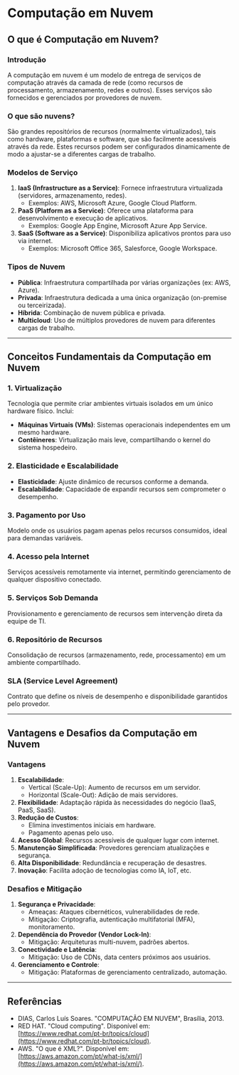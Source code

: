 # Computação em Nuvem

## O que é Computação em Nuvem?

### Introdução
A computação em nuvem é um modelo de entrega de serviços de computação através da camada de rede (como recursos de processamento, armazenamento, redes e outros). Esses serviços são fornecidos e gerenciados por provedores de nuvem.

### O que são nuvens?
São grandes repositórios de recursos (normalmente virtualizados), tais como hardware, plataformas e software, que são facilmente acessíveis através da rede. Estes recursos podem ser configurados dinamicamente de modo a ajustar-se a diferentes cargas de trabalho.

### Modelos de Serviço
1. **IaaS (Infrastructure as a Service)**: Fornece infraestrutura virtualizada (servidores, armazenamento, redes).
   - Exemplos: AWS, Microsoft Azure, Google Cloud Platform.
2. **PaaS (Platform as a Service)**: Oferece uma plataforma para desenvolvimento e execução de aplicativos.
   - Exemplos: Google App Engine, Microsoft Azure App Service.
3. **SaaS (Software as a Service)**: Disponibiliza aplicativos prontos para uso via internet.
   - Exemplos: Microsoft Office 365, Salesforce, Google Workspace.

### Tipos de Nuvem
- **Pública**: Infraestrutura compartilhada por várias organizações (ex: AWS, Azure).
- **Privada**: Infraestrutura dedicada a uma única organização (on-premise ou terceirizada).
- **Híbrida**: Combinação de nuvem pública e privada.
- **Multicloud**: Uso de múltiplos provedores de nuvem para diferentes cargas de trabalho.

---

## Conceitos Fundamentais da Computação em Nuvem

### 1. Virtualização
Tecnologia que permite criar ambientes virtuais isolados em um único hardware físico. Inclui:
- **Máquinas Virtuais (VMs)**: Sistemas operacionais independentes em um mesmo hardware.
- **Contêineres**: Virtualização mais leve, compartilhando o kernel do sistema hospedeiro.

### 2. Elasticidade e Escalabilidade
- **Elasticidade**: Ajuste dinâmico de recursos conforme a demanda.
- **Escalabilidade**: Capacidade de expandir recursos sem comprometer o desempenho.

### 3. Pagamento por Uso
Modelo onde os usuários pagam apenas pelos recursos consumidos, ideal para demandas variáveis.

### 4. Acesso pela Internet
Serviços acessíveis remotamente via internet, permitindo gerenciamento de qualquer dispositivo conectado.

### 5. Serviços Sob Demanda
Provisionamento e gerenciamento de recursos sem intervenção direta da equipe de TI.

### 6. Repositório de Recursos
Consolidação de recursos (armazenamento, rede, processamento) em um ambiente compartilhado.

### SLA (Service Level Agreement)
Contrato que define os níveis de desempenho e disponibilidade garantidos pelo provedor.

---

## Vantagens e Desafios da Computação em Nuvem

### Vantagens
1. **Escalabilidade**:
   - Vertical (Scale-Up): Aumento de recursos em um servidor.
   - Horizontal (Scale-Out): Adição de mais servidores.
2. **Flexibilidade**: Adaptação rápida às necessidades do negócio (IaaS, PaaS, SaaS).
3. **Redução de Custos**:
   - Elimina investimentos iniciais em hardware.
   - Pagamento apenas pelo uso.
4. **Acesso Global**: Recursos acessíveis de qualquer lugar com internet.
5. **Manutenção Simplificada**: Provedores gerenciam atualizações e segurança.
6. **Alta Disponibilidade**: Redundância e recuperação de desastres.
7. **Inovação**: Facilita adoção de tecnologias como IA, IoT, etc.

### Desafios e Mitigação
1. **Segurança e Privacidade**:
   - Ameaças: Ataques cibernéticos, vulnerabilidades de rede.
   - Mitigação: Criptografia, autenticação multifatorial (MFA), monitoramento.
2. **Dependência do Provedor (Vendor Lock-In)**:
   - Mitigação: Arquiteturas multi-nuvem, padrões abertos.
3. **Conectividade e Latência**:
   - Mitigação: Uso de CDNs, data centers próximos aos usuários.
4. **Gerenciamento e Controle**:
   - Mitigação: Plataformas de gerenciamento centralizado, automação.

---

## Referências
- DIAS, Carlos Luís Soares. "COMPUTAÇÃO EM NUVEM", Brasília, 2013.
- RED HAT. "Cloud computing". Disponível em: [https://www.redhat.com/pt-br/topics/cloud](https://www.redhat.com/pt-br/topics/cloud).
- AWS. "O que é XML?". Disponível em: [https://aws.amazon.com/pt/what-is/xml/](https://aws.amazon.com/pt/what-is/xml/).
